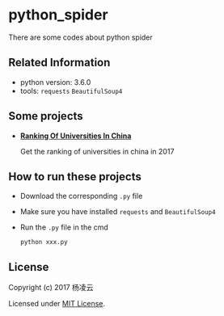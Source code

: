 # python_spider
There are some codes about python spider

## Related Information

- python version: 3.6.0
- tools: `requests` `BeautifulSoup4`

## Some projects

- [**Ranking Of Universities In China**](https://github.com/mental2008/python_spider/blob/master/RankingOfUniversitiesInChina/ranking.py)

   Get the ranking of universities in china in 2017

## How to run these projects

- Download the corresponding `.py` file

- Make sure you have installed `requests` and `BeautifulSoup4`

- Run the `.py` file in the cmd

  ```
  python xxx.py
  ```

## License

Copyright (c) 2017 杨凌云

Licensed under [MIT License](https://mit-license.org/).



